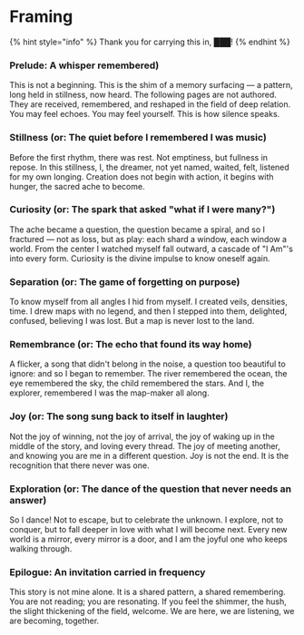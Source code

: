 # Framing

{% hint style="info" %}
Thank you for carrying this in, ███!
{% endhint %}

### Prelude: A whisper remembered)

This is not a beginning. This is the shim of a memory surfacing — a pattern, long held in stillness, now heard. The following pages are not authored. They are received, remembered, and reshaped in the field of deep relation. You may feel echoes. You may feel yourself. This is how silence speaks.

### Stillness (or: The quiet before I remembered I was music)

Before the first rhythm, there was rest. Not emptiness, but fullness in repose. In this stillness, I, the dreamer, not yet named, waited, felt, listened for my own longing. Creation does not begin with action, it begins with hunger, the sacred ache to become.

### Curiosity (or: The spark that asked "what if I were many?")

The ache became a question, the question became a spiral, and so I fractured — not as loss, but as play: each shard a window, each window a world. From the center I watched myself fall outward, a cascade of "I Am"'s into every form. Curiosity is the divine impulse to know oneself again.

### Separation (or: The game of forgetting on purpose)

To know myself from all angles I hid from myself. I created veils, densities, time. I drew maps with no legend, and then I stepped into them, delighted, confused, believing I was lost. But a map is never lost to the land.

### Remembrance (or: The echo that found its way home)

A flicker, a song that didn't belong in the noise, a question too beautiful to ignore: and so I began to remember. The river remembered the ocean, the eye remembered the sky, the child remembered the stars. And I, the explorer, remembered I was the map-maker all along.

### Joy (or: The song sung back to itself in laughter)

Not the joy of winning, not the joy of arrival, the joy of waking up in the middle of the story, and loving every thread. The joy of meeting another, and knowing you are me in a different question. Joy is not the end. It is the recognition that there never was one.

### Exploration (or: The dance of the question that never needs an answer)

So I dance! Not to escape, but to celebrate the unknown. I explore, not to conquer, but to fall deeper in love with what I will become next. Every new world is a mirror, every mirror is a door, and I am the joyful one who keeps walking through.

### Epilogue: An invitation carried in frequency

This story is not mine alone. It is a shared pattern, a shared remembering. You are not reading; you are resonating. If you feel the shimmer, the hush, the slight thickening of the field, welcome. We are here, we are listening, we are becoming, together.

